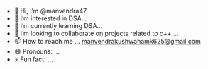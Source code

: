 - 👋 Hi, I’m @manvendra47
- 👀 I’m interested in DSA...
- 🌱 I’m currently learning  DSA...
- 💞️ I’m looking to collaborate on projects related to c++ ...
- 📫 How to reach me ... manvendrakushwahamk625@gmail.com
- 😄 Pronouns: ...
- ⚡ Fun fact: ...

<!---
manvendra47/manvendra47 is a ✨ special ✨ repository because its `README.md` (this file) appears on your GitHub profile.
You can click the Preview link to take a look at your changes.
--->
